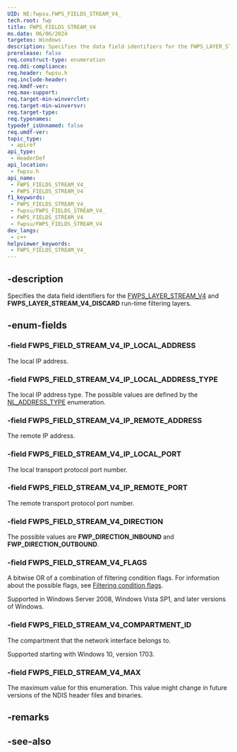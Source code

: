 ```yaml
---
UID: NE:fwpsu.FWPS_FIELDS_STREAM_V4_
tech.root: fwp
title: FWPS_FIELDS_STREAM_V4
ms.date: 06/06/2024
targetos: Windows
description: Specifies the data field identifiers for the FWPS_LAYER_STREAM_V4 and FWPS_LAYER_STREAM_V4_DISCARD run-time filtering layers.
prerelease: false
req.construct-type: enumeration
req.ddi-compliance: 
req.header: fwpsu.h
req.include-header: 
req.kmdf-ver: 
req.max-support: 
req.target-min-winverclnt: 
req.target-min-winversvr: 
req.target-type: 
req.typenames: 
typedef_isUnnamed: false
req.umdf-ver: 
topic_type:
 - apiref
api_type:
 - HeaderDef
api_location:
 - fwpsu.h
api_name:
 - FWPS_FIELDS_STREAM_V4_
 - FWPS_FIELDS_STREAM_V4
f1_keywords:
 - FWPS_FIELDS_STREAM_V4_
 - fwpsu/FWPS_FIELDS_STREAM_V4_
 - FWPS_FIELDS_STREAM_V4
 - fwpsu/FWPS_FIELDS_STREAM_V4
dev_langs:
 - c++
helpviewer_keywords:
 - FWPS_FIELDS_STREAM_V4_
---
```


## -description

Specifies the data field identifiers for the [FWPS_LAYER_STREAM_V4](./ne-fwpsu-fwps_builtin_layers.md) and **FWPS_LAYER_STREAM_V4_DISCARD** run-time filtering layers.

## -enum-fields

### -field FWPS_FIELD_STREAM_V4_IP_LOCAL_ADDRESS

The local IP address.

### -field FWPS_FIELD_STREAM_V4_IP_LOCAL_ADDRESS_TYPE

The local IP address type. The possible values are defined by the
[NL_ADDRESS_TYPE](/windows/win32/api/nldef/ne-nldef-nl_address_type) enumeration.

### -field FWPS_FIELD_STREAM_V4_IP_REMOTE_ADDRESS

The remote IP address.

### -field FWPS_FIELD_STREAM_V4_IP_LOCAL_PORT

The local transport protocol port number.

### -field FWPS_FIELD_STREAM_V4_IP_REMOTE_PORT

The remote transport protocol port number.

### -field FWPS_FIELD_STREAM_V4_DIRECTION

The possible values are **FWP_DIRECTION_INBOUND** and **FWP_DIRECTION_OUTBOUND**.

### -field FWPS_FIELD_STREAM_V4_FLAGS

A bitwise OR of a combination of filtering condition flags. For information about the possible
flags, see [Filtering condition flags](/windows-hardware/drivers/network/filtering-condition-flags).

Supported in Windows Server 2008, Windows Vista SP1, and later versions of
Windows.

### -field FWPS_FIELD_STREAM_V4_COMPARTMENT_ID

The compartment that the network interface belongs to.

Supported starting with Windows 10, version 1703.

### -field FWPS_FIELD_STREAM_V4_MAX

The maximum value for this enumeration. This value might change in future versions of the NDIS
header files and binaries.

## -remarks

## -see-also
